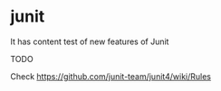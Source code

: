 # junit
It has content test of new features of Junit



TODO

Check https://github.com/junit-team/junit4/wiki/Rules
